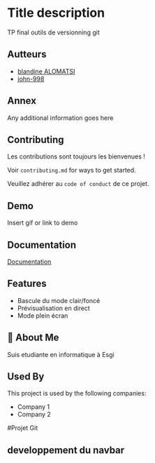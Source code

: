 
# Title description

TP final outils de versionning git



## Autteurs

- [blandine ALOMATSI](https://github.com/blandine-228)
- [john-998](https://github.com/john-998)


## Annex
Any additional information goes here


## Contributing

Les contributions sont toujours les bienvenues !

Voir `contributing.md` for ways to get started.

Veuillez adhérer au  `code of conduct` de ce projet.


## Demo

Insert gif or link to demo


## Documentation

[Documentation](https://linktodocumentation)


## Features

- Bascule du mode clair/foncé
- Prévisualisation en direct
- Mode plein écran



## 🚀 About Me
Suis etudiante en informatique à Esgi


## Used By

This project is used by the following companies:

- Company 1
- Company 2


#Projet Git
## developpement du navbar 

